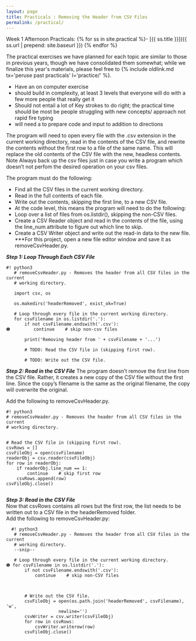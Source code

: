 ```yaml
---
layout: page
title: Practicals : Removing the Header from CSV Files
permalink: /practical/
---
```

Week 1 Afternoon Practicals:
{% for ss in site.practical %}- [{{ ss.title }}]({{ ss.url | prepend: site.baseurl }})
{% endfor %}

The practical exercises we have planned for each topic are similar to those in previous years, though we have consolidated them somewhat; while we finalize this year's materials, please feel free to {% include oldlink.md tx='peruse past practicals' l='practice/' %}.
* Have an on computer exercise
* should build in complexity, at least 3 levels that everyone will do with a few more people that really get it
* Should not entail a lot of Key strokes to do right; the practical time should be most be people struggling with new concepts/ approach not rapid fire typing
* will need a  to prepare code and input to addition to directions

The program will need to open every file with the .csv extension in the current working directory, read in the contents of the CSV file, and rewrite the contents without the first row to a file of the same name. This will replace the old contents of the CSV file with the new, headless contents.
Note Always back up the csv files just in case you write a program which doesn’t not perfom the desired operation on your csv files.  


The program must do the following:
*	Find all the CSV files in the current working directory.
*	Read in the full contents of each file.
*	Write out the contents, skipping the first line, to a new CSV file.
*	At the code level, this means the program will need to do the following:
*	Loop over a list of files from os.listdir(), skipping the non-CSV files.
*	Create a CSV Reader object and read in the contents of the file, using the line_num attribute to figure out which line to skip.
*	Create a CSV Writer object and write out the read-in data to the new file.  
***For this project, open a new file editor window and save it as removeCsvHeader.py.  

***Step 1: Loop Through Each CSV File***
```
#! python3
   # removeCsvHeader.py - Removes the header from all CSV files in the current
   # working directory.

   import csv, os

   os.makedirs('headerRemoved', exist_ok=True)

   # Loop through every file in the current working directory.
   for csvFilename in os.listdir('.'):
       if not csvFilename.endswith('.csv'):
❶         continue    # skip non-csv files

       print('Removing header from ' + csvFilename + '...')

       # TODO: Read the CSV file in (skipping first row).

       # TODO: Write out the CSV file.

```
***Step 2: Read in the CSV File***
The program doesn’t remove the first line from the CSV file. Rather, it creates a new copy of the CSV file without the first line. Since the copy’s filename is the same as the original filename, the copy will overwrite the original.  

Add the following to removeCsvHeader.py.

```
#! python3
# removeCsvHeader.py - Removes the header from all CSV files in the current
# working directory.


# Read the CSV file in (skipping first row).
csvRows = []
csvFileObj = open(csvFilename)
readerObj = csv.reader(csvFileObj)
for row in readerObj:
    if readerObj.line_num == 1:
        continue    # skip first row
    csvRows.append(row)
csvFileObj.close()


```





***Step 3: Read in the CSV File***  
Now that csvRows contains all rows but the first row, the list needs to be written out to a CSV file in the headerRemoved folder.  
Add the following to removeCsvHeader.py:
```
  #! python3
   # removeCsvHeader.py - Removes the header from all CSV files in the current
   # working directory.
   --snip--

   # Loop through every file in the current working directory.
❶ for csvFilename in os.listdir('.'):
       if not csvFilename.endswith('.csv'):
           continue    # skip non-CSV files

     

       # Write out the CSV file.
       csvFileObj = open(os.path.join('headerRemoved', csvFilename), 'w',
                    newline='')
       csvWriter = csv.writer(csvFileObj)
       for row in csvRows:
           csvWriter.writerow(row)
       csvFileObj.close()

```


